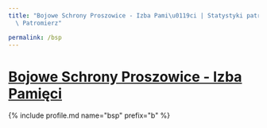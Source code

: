 ```yaml
---
title: "Bojowe Schrony Proszowice - Izba Pami\u0119ci | Statystyki patronite.pl |\
  \ Patromierz"

permalink: /bsp
---
```


# [Bojowe Schrony Proszowice - Izba Pamięci](https://patronite.pl/bsp)

{% include profile.md name="bsp" prefix="b" %}
